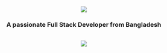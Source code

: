 <h1 align="center">
    <img src="https://readme-typing-svg.herokuapp.com/?font=Righteous&size=35&center=true&vCenter=true&width=500&height=70&duration=4000&lines=Hi+There!+👋;+I'm+Rahat;" />
</h1>

<h3 align="center">A passionate Full Stack Developer from Bangladesh</h3>

<br/>

<div align="center">
<!--     <img src="https://skillicons.dev/icons?i=bootstrap,mui,html,css,sass,vscode,github,figma,tailwind,git,ubuntu,vercel,wordpress,postman" /> -->
    <img src="https://skillicons.dev/icons?i=js,ts,react,threejs,redux,nextjs,express,nodejs,mongodb,postgres,docker,jest" /><br>
</div>

